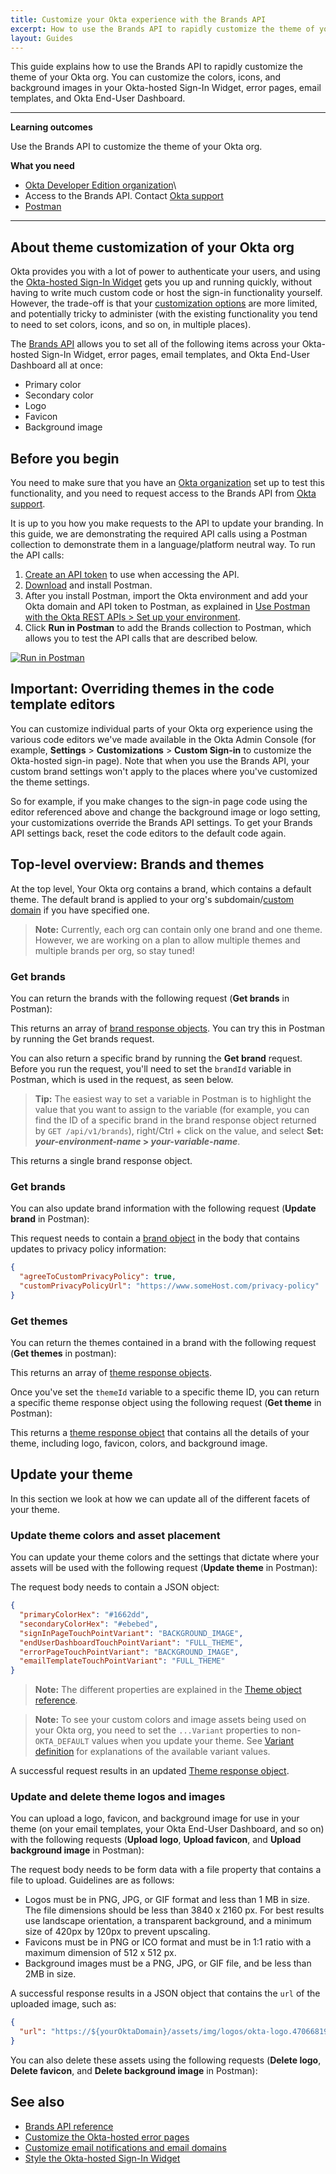 ```yaml
---
title: Customize your Okta experience with the Brands API
excerpt: How to use the Brands API to rapidly customize the theme of your Okta org
layout: Guides
---
```


This guide explains how to use the Brands API to rapidly customize the theme of your Okta org. You can customize the colors, icons, and background images in your Okta-hosted Sign-In Widget, error pages, email templates, and Okta End-User Dashboard.

---

**Learning outcomes**

Use the Brands API to customize the theme of your Okta org.

**What you need**

* [Okta Developer Edition organization](https://developer.okta.com/signup)\
* Access to the Brands API. Contact [Okta support](https://support.okta.com/help)
* [Postman](https://www.postman.com/downloads/)

---

## About theme customization of your Okta org

Okta provides you with a lot of power to authenticate your users, and using the [Okta-hosted Sign-In Widget](/docs/concepts/hosted-vs-embedded/#okta-hosted-widget) gets you up and running quickly, without having to write much custom code or host the sign-in functionality yourself. However, the trade-off is that your [customization options](/docs/guides/custom-widget/) are more limited, and potentially tricky to administer (with the existing functionality you tend to need to set colors, icons, and so on, in multiple places).

The [Brands API](/docs/reference/api/brands/) allows you to set all of the following items across your Okta-hosted Sign-In Widget, error pages, email templates, and Okta End-User Dashboard all at once:

* Primary color
* Secondary color
* Logo
* Favicon
* Background image

## Before you begin

You need to make sure that you have an [Okta organization](/docs/concepts/okta-organizations/) set up to test this functionality, and you need to request access to the Brands API from [Okta support](https://support.okta.com/help).

It is up to you how you make requests to the API to update your branding. In this guide, we are demonstrating the required API calls using a Postman collection to demonstrate them in a language/platform neutral way. To run the API calls:

1. [Create an API token](/docs/guides/create-an-api-token/) to use when accessing the API.
1. [Download](https://www.postman.com/downloads/) and install Postman.
1. After you install Postman, import the Okta environment and add your Okta domain and API token to Postman, as explained in [Use Postman with the Okta REST APIs > Set up your environment](/code/rest/#set-up-your-environment).
1. Click **Run in Postman** to add the Brands collection to Postman, which allows you to test the API calls that are described below.

[![Run in Postman](https://run.pstmn.io/button.svg)](https://app.getpostman.com/run-collection/1d58ab8a3909dd6a3cfb)

## Important: Overriding themes in the code template editors

You can customize individual parts of your Okta org experience using the various code editors we've made available in the Okta Admin Console (for example, **Settings** > **Customizations** > **Custom Sign-in** to customize the Okta-hosted sign-in page). Note that when you use the Brands API, your custom brand settings won't apply to the places where you've customized the theme settings.

So for example, if you make changes to the sign-in page code using the editor referenced above and change the background image or logo setting, your customizations override the Brands API settings. To get your Brands API settings back, reset the code editors to the default code again.

## Top-level overview: Brands and themes

At the top level, Your Okta org contains a brand, which contains a default theme. The default brand is applied to your org's subdomain/[custom domain](/docs/guides/custom-url-domain/) if you have specified one.

  > **Note:** Currently, each org can contain only one brand and one theme. However, we are working on a plan to allow multiple themes and multiple brands per org, so stay tuned!

### Get brands

You can return the brands with the following request (**Get brands** in Postman):

<ApiOperation method="get" url="/api/v1/brands" />

This returns an array of [brand response objects](/docs/reference/api/brands/#brand-response-object). You can try this in Postman by running the Get brands request.

You can also return a specific brand by running the **Get brand** request. Before you run the request, you'll need to set the `brandId` variable in Postman, which is used in the request, as seen below.

  > **Tip:** The easiest way to set a variable in Postman is to highlight the value that you want to assign to the variable (for example, you can find the ID of a specific brand in the brand response object returned by `GET /api/v1/brands`), right/Ctrl + click on the value, and select **Set: _your-environment-name_ > _your-variable-name_**.

<ApiOperation method="get" url="/api/v1/brands/${brandId}" />

This returns a single brand response object.

### Get brands

You can also update brand information with the following request (**Update brand** in Postman):

<ApiOperation method="put" url="/api/v1/brands/${brandId}" />

This request needs to contain a [brand object](/docs/reference/api/brands/#brand-object) in the body that contains updates to privacy policy information:

``` json
{
  "agreeToCustomPrivacyPolicy": true,
  "customPrivacyPolicyUrl": "https://www.someHost.com/privacy-policy"
}
```

### Get themes

You can return the themes contained in a brand with the following request (**Get themes** in postman):

<ApiOperation method="get" url="/api/v1/brands/${brandId}/themes" />

This returns an array of [theme response objects](/docs/reference/api/brands/#theme-response-object).

Once you've set the `themeId` variable to a specific theme ID, you can return a specific theme response object using the following request (**Get theme** in Postman):

<ApiOperation method="get" url="/api/v1/brands/${brandId}/themes/${themeId}" />

This returns a [theme response object](/docs/reference/api/brands/#theme-response-object) that contains all the details of your theme, including logo, favicon, colors, and background image.

## Update your theme

In this section we look at how we can update all of the different facets of your theme.

### Update theme colors and asset placement

You can update your theme colors and the settings that dictate where your assets will be used with the following request (**Update theme** in Postman):

<ApiOperation method="put" url="/api/v1/brands/${brandId}/themes/${themeId}" />

The request body needs to contain a JSON object:

``` json
{
  "primaryColorHex": "#1662dd",
  "secondaryColorHex": "#ebebed",
  "signInPageTouchPointVariant": "BACKGROUND_IMAGE",
  "endUserDashboardTouchPointVariant": "FULL_THEME",
  "errorPageTouchPointVariant": "BACKGROUND_IMAGE",
  "emailTemplateTouchPointVariant": "FULL_THEME"
}
```

  > **Note:** The different properties are explained in the [Theme object reference](/docs/reference/api/brands/#theme-object).

  > **Note:** To see your custom colors and image assets being used on your Okta org, you need to set the `...Variant` properties to non-`OKTA_DEFAULT` values when you update your theme. See [Variant definition](/docs/reference/api/brands/#variant-definition) for explanations of the available variant values.

A successful request results in an updated [Theme response object](/docs/reference/api/brands/#theme-response-object).

### Update and delete theme logos and images

You can upload a logo, favicon, and background image for use in your theme (on your email templates, your Okta End-User Dashboard, and so on) with the following requests (**Upload logo**, **Upload favicon**, and **Upload background image** in Postman):

<ApiOperation method="post" url="/api/v1/brands/${brandId}/themes/${themeId}/logo" />
<ApiOperation method="post" url="/api/v1/brands/${brandId}/themes/${themeId}/favicon" />
<ApiOperation method="post" url="/api/v1/brands/${brandId}/themes/${themeId}/background-image" />

The request body needs to be form data with a file property that contains a file to upload. Guidelines are as follows:

* Logos must be in PNG, JPG, or GIF format and less than 1 MB in size. The file dimensions should be less than 3840 x 2160 px. For best results use landscape orientation, a transparent background, and a minimum size of 420px by 120px to prevent upscaling.
* Favicons must be in PNG or ICO format and must be in 1:1 ratio with a maximum dimension of 512 x 512 px.
* Background images must be a PNG, JPG, or GIF file, and be less than 2MB in size.

A successful response results in a JSON object that contains the `url` of the uploaded image, such as:

``` json
{
  "url": "https://${yourOktaDomain}/assets/img/logos/okta-logo.47066819ac7db5c13f4c431b2687cef6.png"
}
```

You can also delete these assets using the following requests (**Delete logo**, **Delete favicon**, and **Delete background image** in Postman):

<ApiOperation method="delete" url="/api/v1/brands/${brandId}/themes/${themeId}/logo" />
<ApiOperation method="delete" url="/api/v1/brands/${brandId}/themes/${themeId}/favicon" />
<ApiOperation method="delete" url="/api/v1/brands/${brandId}/themes/${themeId}/background-image" />

## See also

* [Brands API reference](/docs/reference/api/brands/)
* [Customize the Okta-hosted error pages](/docs/guides/custom-error-pages/)
* [Customize email notifications and email domains](/docs/guides/custom-email/)
* [Style the Okta-hosted Sign-In Widget](/docs/guides/custom-widget/main/#style-the-okta-hosted-sign-in-widget)
